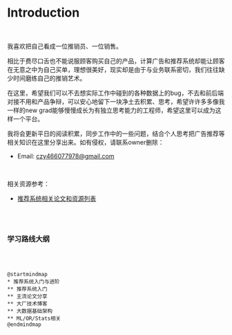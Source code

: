 # Introduction

<br/>

我喜欢把自己看成一位推销员、一位销售。  

相比于费尽口舌也不能说服顾客购买自己的产品，计算广告和推荐系统却能让顾客在无意之中为自己买单，理想很美好，现实却是由于与业务联系密切，我们往往缺少时间磨练自己的推销艺术。


在这里，希望我们可以不去想实际工作中碰到的各种数据上的bug，不去和前后端对接不用和产品争辩，可以安心地留下一块净土去积累、思考，希望许许多多像我一样的new grad能够慢慢成长为有独立思考能力的工程师，希望这里可以成为这样一个平台。

我将会更新平日的阅读积累，同步工作中的一些问题，结合个人思考把广告推荐等相关知识在这里分享出来。如有侵权，请联系owner删除：
* Email: czy466077978@gmail.com

<br/>


相关资源参考：
* [推荐系统相关论文和资源列表](https://github.com/wzhe06/Reco-papers)
<br/>
<br/>



### 学习路线大纲
<br/>
<br/>

```plantuml
@startmindmap
* 推荐系统入门与进阶
** 推荐系统入门
** 主流论文分享
** 大厂技术博客 
** 大数据基础架构
** ML/OR/Stats相关
@endmindmap
```
